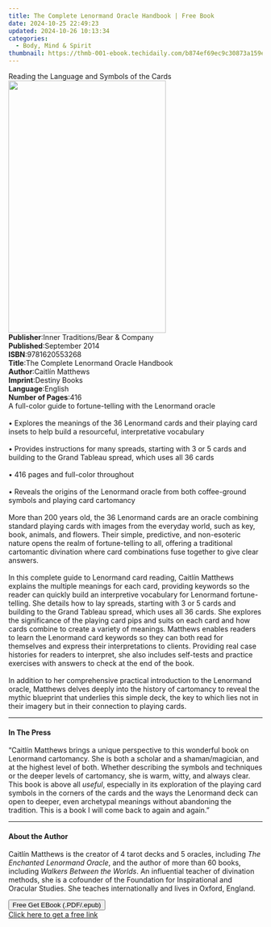 ```yaml
---
title: The Complete Lenormand Oracle Handbook | Free Book
date: 2024-10-25 22:49:23
updated: 2024-10-26 10:13:34
categories:
  - Body, Mind & Spirit
thumbnail: https://thmb-001-ebook.techidaily.com/b874ef69ec9c30873a159e7f4399eeeed0f9e35951511c05b30b27d50b4f6d82.jpg
---
```

<main id="book-container">
  <div class="flex flex-col">
    <div class="book-brief flex-1 py-6 px-4 sm:p-6 md:py-10 md:px-8">
      <!-- brief-->
      <div class="book-brief-main">
        Reading the Language and Symbols of the Cards
      </div>
    </div>
    <div
      class="book-meta-info flex-1 grid gap-4 col-start-1 col-end-3 row-start-1 sm:mb-6 sm:grid-cols-4 lg:gap-6 lg:col-start-2 lg:row-end-6 lg:row-span-6 lg:mb-0"
    >
      <div
        class="book-meta-info-left place-content-center mt-4 p-4 text-sm leading-6 col-start-2 col-span-2 dark:text-slate-400"
      >
        <img
          class="w-full h-500 object-cover rounded-lg sm:h-255 sm:col-span-2 lg:col-span-full"
          src="https://img-001-ebook.techidaily.com/4a98a73a04cf30b9a36d10bd240bf5d2ee04e00d166a695ababa59ec15736308.jpg"
          alt=""
          width="312"
          height="500"
        />
      </div>
      <div
        class="book-meta-info-right mt-2 col-start-1 row-start-2 col-span-3 self-center"
      >
        <!-- meta data  -->
        <div class="flex flex-col px-4 md:px-8">
          <div class="flex-1">
            <strong>Publisher</strong>:<span class="px-2"
              >Inner Traditions/Bear &amp; Company</span
            >
          </div>
          <div class="flex-1">
            <strong>Published</strong>:<span class="px-2">September 2014</span>
          </div>
          <div class="flex-1">
            <strong>ISBN</strong>:<span class="px-2">9781620553268</span>
          </div>
          <div class="flex-1">
            <strong>Title</strong>:<span class="px-2"
              >The Complete Lenormand Oracle Handbook</span
            >
          </div>
          <div class="flex-1">
            <strong>Author</strong>:<span class="px-2">Caitlín Matthews</span>
          </div>
          <div class="flex-1">
            <strong>Imprint</strong>:<span class="px-2">Destiny Books</span>
          </div>
          <div class="flex-1">
            <strong>Language</strong>:<span class="px-2">English</span>
          </div>
          <div class="flex-1">
            <strong>Number of Pages</strong>:<span class="px-2">416</span>
          </div>
        </div>
      </div>
    </div>
    <div class="book-description flex-1 py-6 px-4 sm:p-6 md:py-10 md:px-8">
      <div class="book-description-main">
        <div accordion-content="" id="description">
          A full-color guide to fortune-telling with the Lenormand oracle <br />
          <br />• Explores the meanings of the 36 Lenormand cards and their
          playing card insets to help build a resourceful, interpretative
          vocabulary <br />
          <br />• Provides instructions for many spreads, starting with 3 or 5
          cards and building to the Grand Tableau spread, which uses all 36
          cards <br />
          <br />• 416 pages and full-color throughout<br />
          <br />• Reveals the origins of the Lenormand oracle from both
          coffee-ground symbols and playing card cartomancy <br />
          <br />More than 200 years old, the 36 Lenormand cards are an oracle
          combining standard playing cards with images from the everyday world,
          such as key, book, animals, and flowers. Their simple, predictive, and
          non-esoteric nature opens the realm of fortune-telling to all,
          offering a traditional cartomantic divination where card combinations
          fuse together to give clear answers. <br />
          <br />In this complete guide to Lenormand card reading, Caitlín
          Matthews explains the multiple meanings for each card, providing
          keywords so the reader can quickly build an interpretive vocabulary
          for Lenormand fortune-telling. She details how to lay spreads,
          starting with 3 or 5 cards and building to the Grand Tableau spread,
          which uses all 36 cards. She explores the significance of the playing
          card pips and suits on each card and how cards combine to create a
          variety of meanings. Matthews enables readers to learn the Lenormand
          card keywords so they can both read for themselves and express their
          interpretations to clients. Providing real case histories for readers
          to interpret, she also includes self-tests and practice exercises with
          answers to check at the end of the book. <br />
          <br />In addition to her comprehensive practical introduction to the
          Lenormand oracle, Matthews delves deeply into the history of
          cartomancy to reveal the mythic blueprint that underlies this simple
          deck, the key to which lies not in their imagery but in their
          connection to playing cards.
        </div>
        <div class="accordion-fader"></div>
      </div>
    </div>
    <div class="book-excerpts flex-1 py-6 px-4 sm:p-6 md:py-10 md:px-8">
      <!-- excerpts-->
      <div class="book-excerpts-main">
        <hr />
        <h4 class="placeholder placeholder-heading">
          <span>In The Press</span>
        </h4>
        <p>
          “Caitlín Matthews brings a unique perspective to this wonderful book
          on Lenormand cartomancy. She is both a scholar and a shaman/magician,
          and at the highest level of both. Whether describing the symbols and
          techniques or the deeper levels of cartomancy, she is warm, witty, and
          always clear. This book is above all <i>useful</i>, especially in its
          exploration of the playing card symbols in the corners of the cards
          and the ways the Lenormand deck can open to deeper, even archetypal
          meanings without abandoning the tradition. This is a book I will come
          back to again and again.”
        </p>
      </div>
    </div>
    <div class="book-about-author flex-1 py-6 px-4 sm:p-6 md:py-10 md:px-8">
      <!-- about author-->
      <div class="book-main-author-main">
        <hr />
        <h4 class="placeholder placeholder-heading">
          <span>About the Author</span>
        </h4>
        <p>
          Caitlín Matthews is the creator of 4 tarot decks and 5 oracles,
          including <i>The Enchanted Lenormand Oracle</i>, and the author of
          more than 60 books, including <i>Walkers Between the Worlds</i>. An
          influential teacher of divination methods, she is a cofounder of the
          Foundation for Inspirational and Oracular Studies. She teaches
          internationally and lives in Oxford, England.
        </p>
      </div>
    </div>
    <div class="book-free-get flex-1 py-6 px-4 sm:p-6 md:py-10 md:px-8">
      <button
        id="btn-free-get"
        class="bg-blue-500 hover:bg-blue-700 text-white font-bold py-2 px-4 rounded"
      >
        Free Get EBook (.PDF/.epub)
      </button>
      <div id="countdown-display" class="px-2 text-lg mt-2"></div>
      <a
        id="free-link"
        class="hidden bg-blue-500 hover:bg-blue-700 text-white font-bold py-2 px-4 rounded"
        href="https://www.ebooks.com/en-us/book/95782712/the-complete-lenormand-oracle-handbook/caitl-n-matthews/"
        target="_blank"
        >Click here to get a free link</a
      >
    </div>
    <script>
      let countdownTime = 0;
      let countdownInterval = null;
      document
        .getElementById('btn-free-get')
        .addEventListener('click', startCountdown);
      function startCountdown() {
        countdownTime = new Date().getTime() + 60000 * 3;
        countdownInterval = setInterval(updateCountdown, 1000);
        document.getElementById('btn-free-get').disabled = true;
        document
          .getElementById('btn-free-get')
          .classList.add('bg-gray-500', 'cursor-not-allowed');
      }
      function updateCountdown() {
        let currentTime = new Date().getTime();
        let timeLeft = countdownTime - currentTime;
        let secondsLeft = Math.floor(timeLeft / 1000);
        document.getElementById('countdown-display').innerHTML =
          `Remaining time: ${secondsLeft} seconds.`;
        if (secondsLeft <= 0) {
          clearInterval(countdownInterval);
          document.getElementById('btn-free-get').classList.add('hidden');
          document.getElementById('free-link').classList.remove('hidden');
          document.getElementById('countdown-display').innerHTML = '';
        }
      }
    </script>
  </div>
</main>
